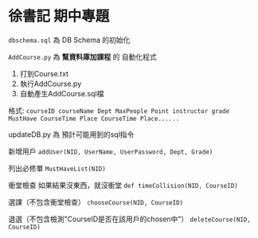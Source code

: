 # 徐書記 期中專題

`dbschema.sql` 為 DB Schema 的初始化

`AddCourse.py` 為 **幫資料庫加課程** 的 自動化程式

1. 打到Course.txt
2. 執行AddCourse.py
3. 自動產生AddCourse.sql檔

格式:
`courseID courseName Dept MaxPeople Point instructor grade MustHave CourseTime Place CourseTime Place......`

updateDB.py 為 預計可能用到的sql指令

新增用戶
`addUser(NID, UserName, UserPassword, Dept, Grade)`

列出必修單
`MustHaveList(NID)`

衝堂檢查
如果結果沒東西，就沒衝堂
`def timeCollision(NID, CourseID)`

選課（不包含衝堂檢查）
`chooseCourse(NID, CourseID)`

退選（不包含檢測"CourseID是否在該用戶的chosen中"）
`deleteCourse(NID, CourseID)`
